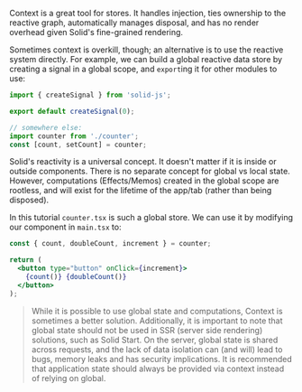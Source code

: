 Context is a great tool for stores. It handles injection, ties ownership to the reactive graph, automatically manages disposal, and has no render overhead given Solid's fine-grained rendering.

Sometimes context is overkill, though; an alternative is to use the reactive system directly. For example, we can build a global reactive data store by creating a signal in a global scope, and `export`ing it for other modules to use:

```js
import { createSignal } from 'solid-js';

export default createSignal(0);

// somewhere else:
import counter from './counter';
const [count, setCount] = counter;
```

Solid's reactivity is a universal concept. It doesn't matter if it is inside or outside components. There is no separate concept for global vs local state.  However, computations (Effects/Memos) created in the global scope are rootless, and will exist for the lifetime of the app/tab (rather than being disposed).

In this tutorial `counter.tsx` is such a global store. We can use it by modifying our component in `main.tsx` to:

```jsx
const { count, doubleCount, increment } = counter;

return (
  <button type="button" onClick={increment}>
    {count()} {doubleCount()}
  </button>
);
```

> While it is possible to use global state and computations, Context is sometimes a better solution. Additionally, it is important to note that global state should not be used in SSR (server side rendering) solutions, such as Solid Start. On the server, global state is shared across requests, and the lack of data isolation can (and will) lead to bugs, memory leaks and has security implications. It is recommended that application state should always be provided via context instead of relying on global.
